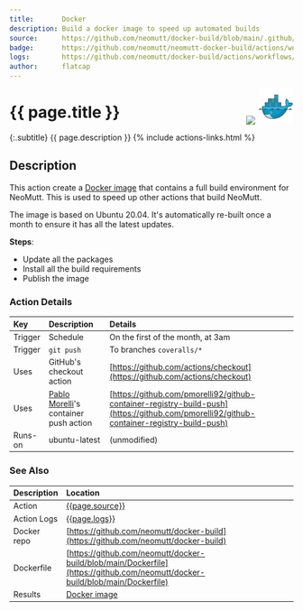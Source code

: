```yaml
---
title:       Docker
description: Build a docker image to speed up automated builds
source:      https://github.com/neomutt/docker-build/blob/main/.github/workflows/build.yml
badge:       https://github.com/neomutt/neomutt-docker-build/actions/workflows/build.yml/badge.svg
logs:        https://github.com/neomutt/docker-build/actions/workflows/build.yml
author:      flatcap
---
```


<div style="float: right;">
<a href="{{page.logs}}"><img src="{{page.badge}}" /></a>
<a href="https://www.docker.com/"><img src="/images/docker.png" /></a>
</div>

# {{ page.title }}

{:.subtitle}
{{ page.description }}
{% include actions-links.html %}

## Description

This action create a [Docker image](https://www.docker.com/) that contains a
full build environment for NeoMutt.  This is used to speed up other actions
that build NeoMutt.

The image is based on Ubuntu 20.04.  It's automatically re-built once a month
to ensure it has all the latest updates.

**Steps**:
- Update all the packages
- Install all the build requirements
- Publish the image

### Action Details

| Key     | Description                                                            | Details                                                                                                                                  |
| :------ | :--------------------------------------------------------------------- | :--------------------------------------------------------------------------------------------------------------------------------------- |
| Trigger | Schedule                                                               | On the first of the month, at 3am                                                                                                        |
| Trigger | `git push`                                                             | To branches `coveralls/*`                                                                                                                |
| Uses    | GitHub's checkout action                                               | [https://github.com/actions/checkout](https://github.com/actions/checkout)                                                               |
| Uses    | [Pablo Morelli](https://github.com/pmorelli92)'s container push action | [https://github.com/pmorelli92/github-container-registry-build-push](https://github.com/pmorelli92/github-container-registry-build-push) |
| Runs-on | ubuntu-latest                                                          | (unmodified)                                                                                                                             |

### See Also

| Description | Location                                                                                                                     |
| :---------- | :--------------------------------------------------------------------------------------------------------------------------- |
| Action      | [{{page.source}}]({{page.source}})                                                                                           |
| Action Logs | [{{page.logs}}]({{page.logs}})                                                                                               |
| Docker repo | [https://github.com/neomutt/docker-build](https://github.com/neomutt/docker-build)                                           |
| Dockerfile  | [https://github.com/neomutt/docker-build/blob/main/Dockerfile](https://github.com/neomutt/docker-build/blob/main/Dockerfile) |
| Results     | [Docker image](https://github.com/neomutt/docker-build/pkgs/container/docker-build)                                          |

